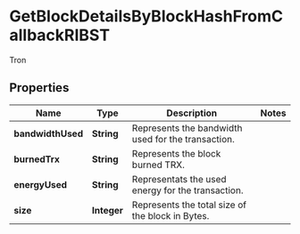 

# GetBlockDetailsByBlockHashFromCallbackRIBST

Tron

## Properties

| Name | Type | Description | Notes |
|------------ | ------------- | ------------- | -------------|
|**bandwidthUsed** | **String** | Represents the bandwidth used for the transaction. |  |
|**burnedTrx** | **String** | Represents the block burned TRX. |  |
|**energyUsed** | **String** | Representats the used energy for the transaction. |  |
|**size** | **Integer** | Represents the total size of the block in Bytes. |  |



